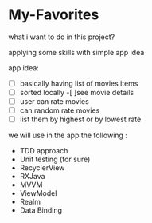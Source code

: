 # My-Favorites

what i want to do in this project? 

applying some skills with simple app idea 

app idea: 

-[ ] basically having list of movies items 
-[ ] sorted locally
-[ ]see movie details
-[ ] user can rate movies
-[ ] can random rate movies
-[ ] list them by highest or by lowest rate 

we will use in the app the following : 
- TDD approach
- Unit testing (for sure)
- RecyclerView 
- RXJava 
- MVVM 
- ViewModel
- Realm 
- Data Binding
